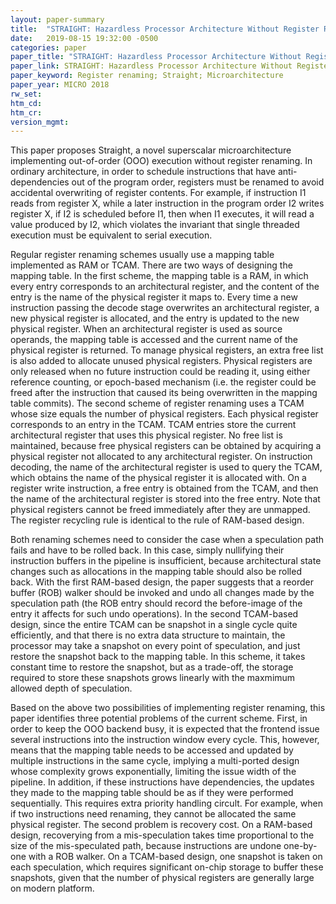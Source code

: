 ```yaml
---
layout: paper-summary
title:  "STRAIGHT: Hazardless Processor Architecture Without Register Renaming"
date:   2019-08-15 19:32:00 -0500
categories: paper
paper_title: "STRAIGHT: Hazardless Processor Architecture Without Register Renaming"
paper_link: STRAIGHT: Hazardless Processor Architecture Without Register Renaming
paper_keyword: Register renaming; Straight; Microarchitecture
paper_year: MICRO 2018
rw_set: 
htm_cd: 
htm_cr: 
version_mgmt: 
---
```


This paper proposes Straight, a novel superscalar microarchitecture implementing out-of-order (OOO) execution without
register renaming. In ordinary architecture, in order to schedule instructions that have anti-dependencies out of the 
program order, registers must be renamed to avoid accidental overwriting of register contents. For example, if 
instruction I1 reads from register X, while a later instruction in the program order I2 writes register X, if I2 is 
scheduled before I1, then when I1 executes, it will read a value produced by I2, which violates the invariant that
single threaded execution must be equivalent to serial execution.

Regular register renaming schemes usually use a mapping table implemented as RAM or TCAM. There are two ways of designing
the mapping table. In the first scheme, the mapping table is a RAM, in which every entry corresponds to an architectural register,
and the content of the entry is the name of the physical register it maps to. Every time a new instruction passing the decode
stage overwrites an architectural register, a new physical register is allocated, and the entry is updated to the new
physical register. When an architectural register is used as source operands, the mapping table is accessed and the 
current name of the physical register is returned. To manage physical registers, an extra free list is also added to
allocate unused physical registers. Physical registers are only released when no future instruction could be reading it, using
either reference counting, or epoch-based mechanism (i.e. the register could be freed after the instruction that caused
its being overwritten in the mapping table commits). The second scheme of register renaming uses a TCAM whose size equals the 
number of physical registers. Each physical register corresponds to an entry in the TCAM. TCAM entries store the current 
architectural register that uses this physical register. No free list is maintained, because free physical registers 
can be obtained by acquiring a physical register not allocated to any architectural register. On instruction decoding,
the name of the architectural register is used to query the TCAM, which obtains the name of the physical register it is 
allocated with. On a register write instruction, a free entry is obtained from the TCAM, and then the name of the 
architectural register is stored into the free entry. Note that physical registers cannot be freed immediately after 
they are unmapped. The register recycling rule is identical to the rule of RAM-based design.

Both renaming schemes need to consider the case when a speculation path fails and have to be rolled back. In this case,
simply nullifying their instruction buffers in the pipeline is insufficient, because architectural state changes such
as allocations in the mapping table should also be rolled back. With the first RAM-based design, the paper suggests that 
a reorder buffer (ROB) walker should be invoked and undo all changes made by the speculation path (the ROB entry should 
record the before-image of the entry it affects for such undo operations). In the second TCAM-based design, since the 
entire TCAM can be snapshot in a single cycle quite efficiently, and that there is no extra data structure to maintain, 
the processor may take a snapshot on every point of speculation, and just restore the snapshot back to the mapping table.
In this scheme, it takes constant time to restore the snapshot, but as a trade-off, the storage required to store these
snapshots grows linearly with the maxmimum allowed depth of speculation.

Based on the above two possibilities of implementing register renaming, this paper identifies three potential problems
of the current scheme. First, in order to keep the OOO backend busy, it is expected that the frontend issue several
instructions into the instruction window every cycle. This, however, means that the mapping table needs to be accessed
and updated by multiple instructions in the same cycle, implying a multi-ported design whose complexity grows exponentially,
limiting the issue width of the pipeline. 
In addition, if these instructions have dependencies, the updates they made to the mapping table should be as if they were 
performed sequentially. This requires extra priority handling circult. For example, when if two instructions need renaming, 
they cannot be allocated the same physical register. The second problem is recovery cost. On a RAM-based design, recoverying
from a mis-speculation takes time proportional to the size of the mis-speculated path, because instructions are undone
one-by-one with a ROB walker. On a TCAM-based design, one snapshot is taken on each speculation, which requires significant
on-chip storage to buffer these snapshots, given that the number of physical registers are generally large on modern platform. 

